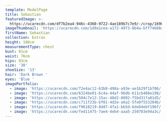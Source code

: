 ```yaml
---
template: ModelPage
title: Sebastian
featuredImage: >-
  https://ucarecdn.com/df7b2ea4-946c-4360-9722-4ae189b7c7e9/-/crop/1690x1292/0,92/-/preview/
imageThumbnail: 'https://ucarecdn.com/1d0a1cea-a172-4973-8b4a-bff74b08a2d4/'
firstName: Sebastian
collection: Extras
height: 180cm
measurementType: chest
bust: 91cm
waist: 76cm
hips: 93cm
size: '30'
shoeSize: '13'
hair: 'Dark Brown '
eyes: 'Blue '
imagePortfolio:
  - image: 'https://ucarecdn.com/72e4ac12-63b8-498a-a93e-ae1b29f1b706/'
  - image: 'https://ucarecdn.com/6324be01-6c4a-44af-96db-611cb488e198/'
  - image: 'https://ucarecdn.com/504c7e12-15ac-48d2-8092-f5bd31fa01d5/'
  - image: 'https://ucarecdn.com/c711f23b-bf01-4d2e-a6a2-5fe0f553204b/'
  - image: 'https://ucarecdn.com/f9618219-8dd7-4fa1-bb5d-6de84ebf196f/'
  - image: 'https://ucarecdn.com/fed11475-7ae4-4eb4-aaa5-250783e94a3c/'
---
```


